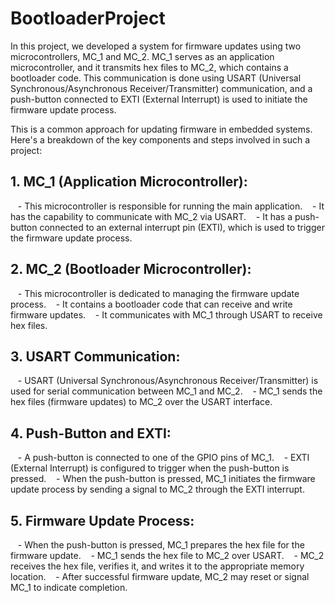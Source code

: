 # BootloaderProject

In this project, we developed a system for firmware updates using two microcontrollers, MC_1 and MC_2. MC_1 serves as an application microcontroller, and it transmits hex files to MC_2, which contains a bootloader code. This communication is done using USART (Universal Synchronous/Asynchronous Receiver/Transmitter) communication, and a push-button connected to EXTI (External Interrupt) is used to initiate the firmware update process. 

This is a common approach for updating firmware in embedded systems. Here's a breakdown of the key components and steps involved in such a project:

## 1. **MC_1 (Application Microcontroller):**
   - This microcontroller is responsible for running the main application.
   - It has the capability to communicate with MC_2 via USART.
   - It has a push-button connected to an external interrupt pin (EXTI), which is used to trigger the firmware update process.

## 2. **MC_2 (Bootloader Microcontroller):**
   - This microcontroller is dedicated to managing the firmware update process.
   - It contains a bootloader code that can receive and write firmware updates.
   - It communicates with MC_1 through USART to receive hex files.

## 3. **USART Communication:**
   - USART (Universal Synchronous/Asynchronous Receiver/Transmitter) is used for serial communication between MC_1 and MC_2.
   - MC_1 sends the hex files (firmware updates) to MC_2 over the USART interface.

## 4. **Push-Button and EXTI:**
   - A push-button is connected to one of the GPIO pins of MC_1.
   - EXTI (External Interrupt) is configured to trigger when the push-button is pressed.
   - When the push-button is pressed, MC_1 initiates the firmware update process by sending a signal to MC_2 through the EXTI interrupt.

## 5. **Firmware Update Process:**
   - When the push-button is pressed, MC_1 prepares the hex file for the firmware update.
   - MC_1 sends the hex file to MC_2 over USART.
   - MC_2 receives the hex file, verifies it, and writes it to the appropriate memory location.
   - After successful firmware update, MC_2 may reset or signal MC_1 to indicate completion.



